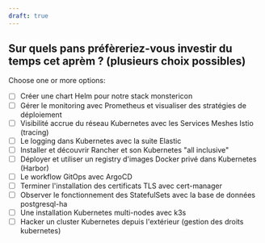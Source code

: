 ```yaml
---
draft: true
---
```


## Sur quels pans préfèreriez-vous investir du temps cet aprèm ? (plusieurs choix possibles)

Choose one or more options:
- [ ] Créer une chart Helm pour notre stack monstericon 
- [ ] Gérer le monitoring avec Prometheus et visualiser des stratégies de déploiement 
- [ ] Visibilité accrue du réseau Kubernetes avec les Services Meshes Istio (tracing) 
- [ ] Le logging dans Kubernetes avec la suite Elastic 
- [ ] Installer et découvrir Rancher et son Kubernetes "all inclusive" 
- [ ] Déployer et utiliser un registry d'images Docker privé dans Kubernetes
(Harbor) 
- [ ] Le workflow GitOps avec ArgoCD 
- [ ] Terminer l'installation des certificats TLS avec cert-manager 
- [ ] Observer le fonctionnement des StatefulSets avec la base de données postgresql-ha 
- [ ] Une installation Kubernetes multi-nodes avec k3s 
- [ ] Hacker un cluster Kubernetes depuis l'extérieur (gestion des droits kubernetes)
